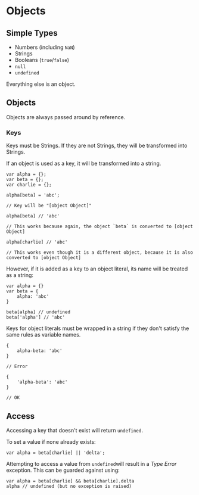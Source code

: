 # Objects

## Simple Types

* Numbers \(including `NaN`\)
* Strings
* Booleans \(`true`/`false`\)
* `null`
* `undefined`

Everything else is an object.

## Objects

Objects are always passed around by reference.

### Keys

Keys must be Strings. If they are not Strings, they will be transformed into Strings.

If an object is used as a key, it will be transformed into a string.

    var alpha = {};
    var beta = {};
    var charlie = {};

    alpha[beta] = 'abc';

    // Key will be "[object Object]"

    alpha[beta] // 'abc'

    // This works because again, the object `beta` is converted to [object Object]

    alpha[charlie] // 'abc'

    // This works even though it is a different object, because it is also converted to [object Object]

However, if it is added as a key to an object literal, its name will be treated as a string:

```
var alpha = {}
var beta = {
    alpha: 'abc'
}

beta[alpha] // undefined
beta['alpha'] // 'abc'
```

Keys for object literals must be wrapped in a string if they don't satisfy the same rules as variable names.

```
{
    alpha-beta: 'abc'
}

// Error

{
    'alpha-beta': 'abc'
}

// OK
```

## Access

Accessing a key that doesn't exist will return  `undefined`.

To set a value if none already exists:

```
var alpha = beta[charlie] || 'delta';
```

Attempting to access a value from `undefined`will result in a _Type Error_ exception. This can be guarded against using:

```
var alpha = beta[charlie] && beta[charlie].delta
alpha // undefined (but no exception is raised)
```



